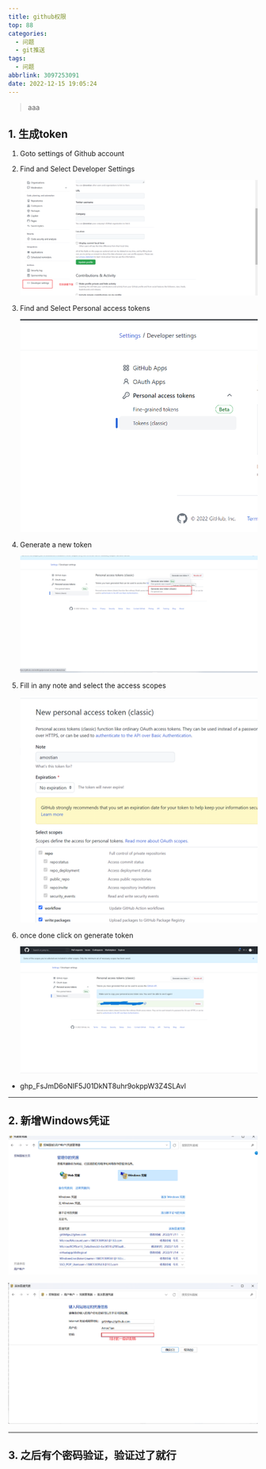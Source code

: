 ```yaml
---
title: github权限
top: 88
categories:
  - 问题
  - git推送
tags:
  - 问题
abbrlink: 3097253091
date: 2022-12-15 19:05:24
---
```


> aaa

<!--more-->

## 1. 生成token

1. Goto settings of Github account

2. Find and Select Developer Settings

   ![image-20221215210441409](git推送/image-20221215210441409.png)



3. Find and Select Personal access tokens

   ![image-20221215205624318](git推送/image-20221215205624318.png)

4. Generate a new token

   ![image-20221215205428517](git推送/image-20221215205428517.png)

5. Fill in any note and select the access scopes

   ![image-20221215204334098](git推送/image-20221215204334098.png)

6. once done click on generate token

   ![image-20221215205533434](git推送/image-20221215205533434.png)



- 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

---

## 2. 新增Windows凭证

![image-20221215205835061](git推送/image-20221215205835061.png)

![image-20221215210311885](git推送/image-20221215210311885.png)

---

## 3. 之后有个密码验证，验证过了就行
